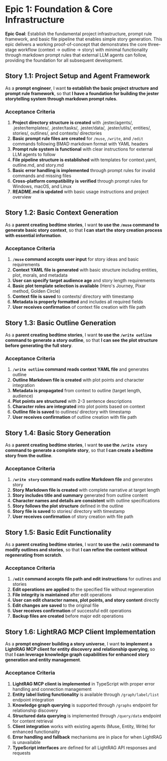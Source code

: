 # Epic 1: Foundation & Core Infrastructure

**Epic Goal**: Establish the fundamental project infrastructure, prompt rule framework, and basic file pipeline that enables simple story generation. This epic delivers a working proof-of-concept that demonstrates the core three-stage workflow (context → outline → story) with minimal functionality through markdown prompt rules that external LLM agents can follow, providing the foundation for all subsequent development.

## Story 1.1: Project Setup and Agent Framework

As a **prompt engineer**,
I want **to establish the basic project structure and prompt rule framework**,
so that **I have a foundation for building the jester storytelling system through markdown prompt rules**.

### Acceptance Criteria

1. **Project directory structure is created** with .jester/agents/, .jester/templates/, .jester/tasks/, .jester/data/, .jester/utils/, entities/, stories/, outlines/, and contexts/ directories
2. **Basic prompt rule files are created** for `/muse`, `/write`, and `/edit` commands following BMAD markdown format with YAML headers
3. **Prompt rule system is functional** with clear instructions for external LLM agents to follow
4. **File pipeline structure is established** with templates for context.yaml, outline.md, and story.md
5. **Basic error handling is implemented** through prompt rules for invalid commands and missing files
6. **Cross-platform compatibility is verified** through prompt rules for Windows, macOS, and Linux
7. **README.md is updated** with basic usage instructions and project overview

## Story 1.2: Basic Context Generation

As a **parent creating bedtime stories**,
I want **to use the `/muse` command to generate basic story context**,
so that **I can start the story creation process with essential information**.

### Acceptance Criteria

1. **`/muse` command accepts user input** for story ideas and basic requirements
2. **Context YAML file is generated** with basic structure including entities, plot, morals, and metadata
3. **User can specify target audience age** and story length requirements
4. **Basic plot template selection is available** (Hero's Journey, Pixar method, Golden Circle)
5. **Context file is saved** to contexts/ directory with timestamp
6. **Metadata is properly formatted** and includes all required fields
7. **User receives confirmation** of context file creation with file path

## Story 1.3: Basic Outline Generation

As a **parent creating bedtime stories**,
I want **to use the `/write outline` command to generate a story outline**,
so that **I can see the plot structure before generating the full story**.

### Acceptance Criteria

1. **`/write outline` command reads context YAML file** and generates outline
2. **Outline Markdown file is created** with plot points and character integration
3. **Metadata is propagated** from context to outline (target length, audience)
4. **Plot points are structured** with 2-3 sentence descriptions
5. **Character roles are integrated** into plot points based on context
6. **Outline file is saved** to outlines/ directory with timestamp
7. **User receives confirmation** of outline creation with file path

## Story 1.4: Basic Story Generation

As a **parent creating bedtime stories**,
I want **to use the `/write story` command to generate a complete story**,
so that **I can create a bedtime story from the outline**.

### Acceptance Criteria

1. **`/write story` command reads outline Markdown file** and generates story
2. **Story Markdown file is created** with complete narrative at target length
3. **Story includes title and summary** generated from outline content
4. **Character names and details are consistent** with outline specifications
5. **Story follows the plot structure** defined in the outline
6. **Story file is saved** to stories/ directory with timestamp
7. **User receives confirmation** of story creation with file path

## Story 1.5: Basic Edit Functionality

As a **parent creating bedtime stories**,
I want **to use the `/edit` command to modify outlines and stories**,
so that **I can refine the content without regenerating from scratch**.

### Acceptance Criteria

1. **`/edit` command accepts file path and edit instructions** for outlines and stories
2. **Edit operations are applied** to the specified file without regeneration
3. **File integrity is maintained** after edit operations
4. **User can edit character names, plot points, and story content** directly
5. **Edit changes are saved** to the original file
6. **User receives confirmation** of successful edit operations
7. **Backup files are created** before major edit operations

## Story 1.6: LightRAG MCP Client Implementation

As a **prompt engineer building a story universe**,
I want **to implement a LightRAG MCP client for entity discovery and relationship querying**,
so that **I can leverage knowledge graph capabilities for enhanced story generation and entity management**.

### Acceptance Criteria

1. **LightRAG MCP client is implemented** in TypeScript with proper error handling and connection management
2. **Entity label listing functionality** is available through `/graph/label/list` endpoint integration
3. **Knowledge graph querying** is supported through `/graphs` endpoint for relationship discovery
4. **Structured data querying** is implemented through `/query/data` endpoint for content retrieval
5. **Client integration** works with existing agents (Muse, Entity, Write) for enhanced functionality
6. **Error handling and fallback** mechanisms are in place for when LightRAG is unavailable
7. **TypeScript interfaces** are defined for all LightRAG API responses and requests
